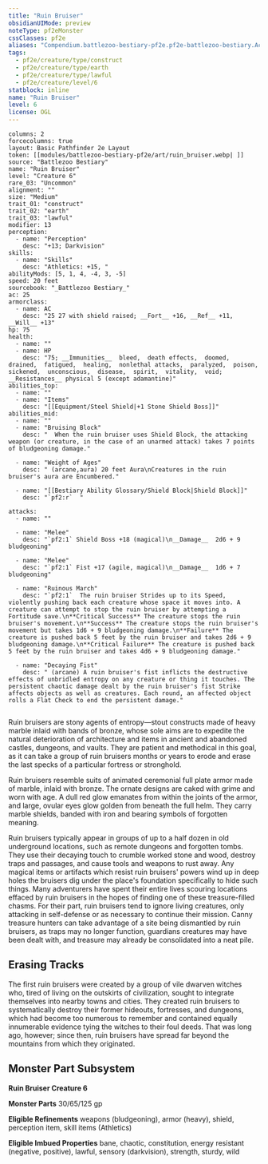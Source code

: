 ```yaml
---
title: "Ruin Bruiser"
obsidianUIMode: preview
noteType: pf2eMonster
cssClasses: pf2e
aliases: "Compendium.battlezoo-bestiary-pf2e.pf2e-battlezoo-bestiary.Actor.SalSoZj9cXow7pyd" 
tags:
  - pf2e/creature/type/construct
  - pf2e/creature/type/earth
  - pf2e/creature/type/lawful
  - pf2e/creature/level/6
statblock: inline
name: "Ruin Bruiser"
level: 6
license: OGL
---
```


```statblock
columns: 2
forcecolumns: true
layout: Basic Pathfinder 2e Layout
token: [[modules/battlezoo-bestiary-pf2e/art/ruin_bruiser.webp| ]]
source: "Battlezoo Bestiary"
name: "Ruin Bruiser"
level: "Creature 6"
rare_03: "Uncommon"
alignment: ""
size: "Medium"
trait_01: "construct"
trait_02: "earth"
trait_03: "lawful"
modifier: 13
perception:
  - name: "Perception"
    desc: "+13; Darkvision"
skills:
  - name: "Skills"
    desc: "Athletics: +15, "
abilityMods: [5, 1, 4, -4, 3, -5]
speed: 20 feet
sourcebook: "_Battlezoo Bestiary_"
ac: 25
armorclass:
  - name: AC
    desc: "25 27 with shield raised; __Fort__ +16, __Ref__ +11, __Will__ +13"
hp: 75
health:
  - name: ""
  - name: HP
    desc: "75; __Immunities__  bleed,  death effects,  doomed,  drained,  fatigued,  healing,  nonlethal attacks,  paralyzed,  poison,  sickened,  unconscious,  disease,  spirit,  vitality,  void; __Resistances__ physical 5 (except adamantine)"
abilities_top:
  - name: ""
  - name: "Items"
    desc: "[[Equipment/Steel Shield|+1 Stone Shield Boss]]"
abilities_mid:
  - name: ""
  - name: "Bruising Block"
    desc: "  When the ruin bruiser uses Shield Block, the attacking weapon (or creature, in the case of an unarmed attack) takes 7 points of bludgeoning damage."

  - name: "Weight of Ages"
    desc: " (arcane,aura) 20 feet Aura\nCreatures in the ruin bruiser's aura are Encumbered."

  - name: "[[Bestiary Ability Glossary/Shield Block|Shield Block]]"
    desc: "`pf2:r`  "

attacks:
  - name: ""

  - name: "Melee"
    desc: "`pf2:1` Shield Boss +18 (magical)\n__Damage__  2d6 + 9 bludgeoning"

  - name: "Melee"
    desc: "`pf2:1` Fist +17 (agile, magical)\n__Damage__  1d6 + 7 bludgeoning"

  - name: "Ruinous March"
    desc: "`pf2:1`  The ruin bruiser Strides up to its Speed, violently pushing back each creature whose space it moves into. A creature can attempt to stop the ruin bruiser by attempting a Fortitude save.\n**Critical Success** The creature stops the ruin bruiser's movement.\n**Success** The creature stops the ruin bruiser's movement but takes 1d6 + 9 bludgeoning damage.\n**Failure** The creature is pushed back 5 feet by the ruin bruiser and takes 2d6 + 9 bludgeoning damage.\n**Critical Failure** The creature is pushed back 5 feet by the ruin bruiser and takes 4d6 + 9 bludgeoning damage."

  - name: "Decaying Fist"
    desc: " (arcane) A ruin bruiser's fist inflicts the destructive effects of unbridled entropy on any creature or thing it touches. The persistent chaotic damage dealt by the ruin bruiser's fist Strike affects objects as well as creatures. Each round, an affected object rolls a Flat Check to end the persistent damage."
 
```



Ruin bruisers are stony agents of entropy—stout constructs made of heavy marble inlaid with bands of bronze, whose sole aims are to expedite the natural deterioration of architecture and items in ancient and abandoned castles, dungeons, and vaults. They are patient and methodical in this goal, as it can take a group of ruin bruisers months or years to erode and erase the last specks of a particular fortress or stronghold.

Ruin bruisers resemble suits of animated ceremonial full plate armor made of marble, inlaid with bronze. The ornate designs are caked with grime and worn with age. A dull red glow emanates from within the joints of the armor, and large, ovular eyes glow golden from beneath the full helm. They carry marble shields, banded with iron and bearing symbols of forgotten meaning.

Ruin bruisers typically appear in groups of up to a half dozen in old underground locations, such as remote dungeons and forgotten tombs. They use their decaying touch to crumble worked stone and wood, destroy traps and passages, and cause tools and weapons to rust away. Any magical items or artifacts which resist ruin bruisers' powers wind up in deep holes the bruisers dig under the place's foundation specifically to hide such things. Many adventurers have spent their entire lives scouring locations effaced by ruin bruisers in the hopes of finding one of these treasure-filled chasms. For their part, ruin bruisers tend to ignore living creatures, only attacking in self-defense or as necessary to continue their mission. Canny treasure hunters can take advantage of a site being dismantled by ruin bruisers, as traps may no longer function, guardians creatures may have been dealt with, and treasure may already be consolidated into a neat pile.

## Erasing Tracks

The first ruin bruisers were created by a group of vile dwarven witches who, tired of living on the outskirts of civilization, sought to integrate themselves into nearby towns and cities. They created ruin bruisers to systematically destroy their former hideouts, fortresses, and dungeons, which had become too numerous to remember and contained equally innumerable evidence tying the witches to their foul deeds. That was long ago, however; since then, ruin bruisers have spread far beyond the mountains from which they originated.

## Monster Part Subsystem

**Ruin Bruiser Creature 6**

**Monster Parts** 30/65/125 gp

**Eligible Refinements** weapons (bludgeoning), armor (heavy), shield, perception item, skill items (Athletics)

**Eligible Imbued Properties** bane, chaotic, constitution, energy resistant (negative, positive), lawful, sensory (darkvision), strength, sturdy, wild
